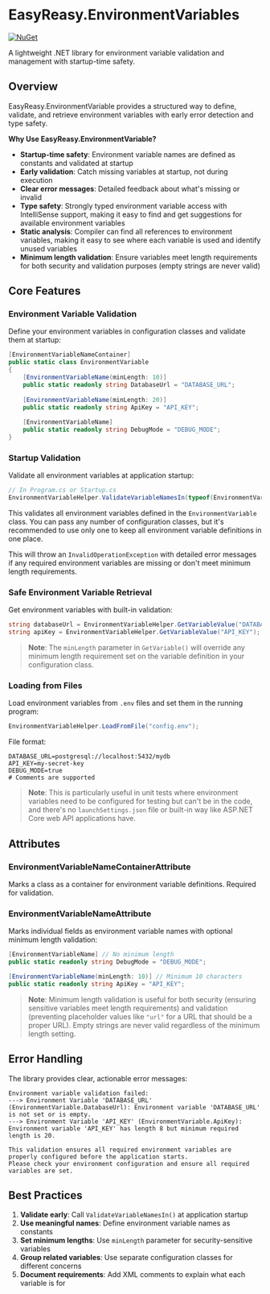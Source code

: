# EasyReasy.EnvironmentVariables

[![NuGet](https://img.shields.io/badge/nuget-EasyReasy.EnvironmentVariables-blue.svg)](https://www.nuget.org/packages/EasyReasy.EnvironmentVariables)

A lightweight .NET library for environment variable validation and management with startup-time safety.

## Overview

EasyReasy.EnvironmentVariable provides a structured way to define, validate, and retrieve environment variables with early error detection and type safety.

**Why Use EasyReasy.EnvironmentVariable?**

- **Startup-time safety**: Environment variable names are defined as constants and validated at startup
- **Early validation**: Catch missing variables at startup, not during execution
- **Clear error messages**: Detailed feedback about what's missing or invalid
- **Type safety**: Strongly typed environment variable access with IntelliSense support, making it easy to find and get suggestions for available environment variables
- **Static analysis**: Compiler can find all references to environment variables, making it easy to see where each variable is used and identify unused variables
- **Minimum length validation**: Ensure variables meet length requirements for both security and validation purposes (empty strings are never valid)

## Core Features

### Environment Variable Validation

Define your environment variables in configuration classes and validate them at startup:

```csharp
[EnvironmentVariableNameContainer]
public static class EnvironmentVariable
{
    [EnvironmentVariableName(minLength: 10)]
    public static readonly string DatabaseUrl = "DATABASE_URL";
    
    [EnvironmentVariableName(minLength: 20)]
    public static readonly string ApiKey = "API_KEY";
    
    [EnvironmentVariableName]
    public static readonly string DebugMode = "DEBUG_MODE";
}
```

### Startup Validation

Validate all environment variables at application startup:

```csharp
// In Program.cs or Startup.cs
EnvironmentVariableHelper.ValidateVariableNamesIn(typeof(EnvironmentVariable));
```

This validates all environment variables defined in the `EnvironmentVariable` class. You can pass any number of configuration classes, but it's recommended to use only one to keep all environment variable definitions in one place.

This will throw an `InvalidOperationException` with detailed error messages if any required environment variables are missing or don't meet minimum length requirements.

### Safe Environment Variable Retrieval

Get environment variables with built-in validation:

```csharp
string databaseUrl = EnvironmentVariableHelper.GetVariableValue("DATABASE_URL", minLength: 10);
string apiKey = EnvironmentVariableHelper.GetVariableValue("API_KEY");
```

> **Note**: The `minLength` parameter in `GetVariable()` will override any minimum length requirement set on the variable definition in your configuration class.

### Loading from Files

Load environment variables from `.env` files and set them in the running program:

```csharp
EnvironmentVariableHelper.LoadFromFile("config.env");
```

File format:
```
DATABASE_URL=postgresql://localhost:5432/mydb
API_KEY=my-secret-key
DEBUG_MODE=true
# Comments are supported
```

> **Note**: This is particularly useful in unit tests where environment variables need to be configured for testing but can't be in the code, and there's no `launchSettings.json` file or built-in way like ASP.NET Core web API applications have.

## Attributes

### EnvironmentVariableNameContainerAttribute

Marks a class as a container for environment variable definitions. Required for validation.

### EnvironmentVariableNameAttribute

Marks individual fields as environment variable names with optional minimum length validation:

```csharp
[EnvironmentVariableName] // No minimum length
public static readonly string DebugMode = "DEBUG_MODE";

[EnvironmentVariableName(minLength: 10)] // Minimum 10 characters
public static readonly string ApiKey = "API_KEY";
```

> **Note**: Minimum length validation is useful for both security (ensuring sensitive variables meet length requirements) and validation (preventing placeholder values like `"url"` for a URL that should be a proper URL). Empty strings are never valid regardless of the minimum length setting.

## Error Handling

The library provides clear, actionable error messages:

```
Environment variable validation failed:
---> Environment Variable 'DATABASE_URL' (EnvironmentVariable.DatabaseUrl): Environment variable 'DATABASE_URL' is not set or is empty.
---> Environment Variable 'API_KEY' (EnvironmentVariable.ApiKey): Environment variable 'API_KEY' has length 8 but minimum required length is 20.

This validation ensures all required environment variables are properly configured before the application starts.
Please check your environment configuration and ensure all required variables are set.
```

## Best Practices

1. **Validate early**: Call `ValidateVariableNamesIn()` at application startup
2. **Use meaningful names**: Define environment variable names as constants
3. **Set minimum lengths**: Use `minLength` parameter for security-sensitive variables
4. **Group related variables**: Use separate configuration classes for different concerns
5. **Document requirements**: Add XML comments to explain what each variable is for

 